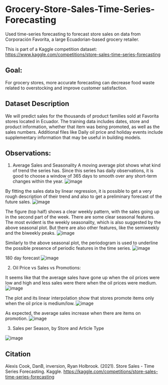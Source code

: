 # Grocery-Store-Sales-Time-Series-Forecasting
Used time-series forecasting to forecast store sales on data from Corporación Favorita, a large Ecuadorian-based grocery retailer.

This is part of a Kaggle competition dataset: https://www.kaggle.com/competitions/store-sales-time-series-forecasting



## Goal:
For grocery stores, more accurate forecasting can decrease food waste related to overstocking and improve customer satisfaction. 

## Dataset Description
We  will predict sales for the thousands of product families sold at Favorita stores located in Ecuador. 
The training data includes dates, store and product information, whether that item was being promoted, as well as the sales numbers. 
Additional files  like Daily oil price and holiday events include supplementary information that may be useful in building models.


## Observations:
1. Average Sales and Seasonality
A moving average plot shows what kind of trend the series has. Since this series has daily observations, it is good to choose a window of 365 days to smooth over any short-term changes within the year.
![image](https://github.com/user-attachments/assets/3de15e1e-cc92-4cb5-a922-7b0878f36be3)

By fitting the sales data by linear regression, it is possible to get a very rough description of their trend and also to get a preliminary forecast of the future sales.
![image](https://github.com/user-attachments/assets/745da394-27ab-480f-9f89-46a5cac675ad)

The figure (top half) shows a clear weekly pattern, with the sales going up in the second part of the week.
There are some clear seasonal features. The most evident is the weekly seasonality, which is also suggested by the above seasonal plot. 
But there are also other features, like the semiweekly and the biweekly peaks.
![image](https://github.com/user-attachments/assets/b3e346e2-2220-4d74-8aaf-a32c194461df)

Similarly to the above seasonal plot, the periodogram is used to underline the possible presence of periodic features in the time series.
![image](https://github.com/user-attachments/assets/a8ca17cd-c9b1-4041-8509-57311ddeb2a8)

180 day forecast
![image](https://github.com/user-attachments/assets/84b5f830-6eff-4ab9-8691-5d2fe1579664)

2. Oil Price vs Sales vs Promotions:

It seems like that the average sales have gone up when the oil prices were low and high and less sales were there when the oil prices were medium.
![image](https://github.com/user-attachments/assets/47555c17-7b71-4221-a35e-e84bce7649ce)

The plot and its linear interpolation show that stores promote items only when the oil price is medium/low.
![image](https://github.com/user-attachments/assets/9e192f51-92b7-4df7-9392-f580bea88054)

As expected, the average sales increase when there are items on promotion.
![image](https://github.com/user-attachments/assets/484883cf-6ec2-4004-bfc5-fc69652ee164)


3. Sales per Season, by Store and Article Type

![image](https://github.com/user-attachments/assets/a23783b4-1510-4b40-805d-1468627714f1)





## Citation
Alexis Cook, DanB, inversion, Ryan Holbrook. (2021). Store Sales - Time Series Forecasting. Kaggle. https://kaggle.com/competitions/store-sales-time-series-forecasting
